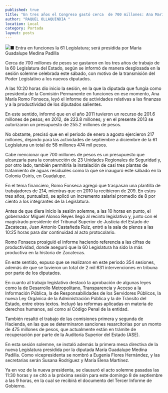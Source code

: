 ```yaml
---
published: true
title: "En tres años el Congreso gastó cerca  de 700 millones: Ana María Romo "
author: "RAQUEL OLLAQUINDIA "
location: Local
category: Portada
layout: posts
---
```


![](http://i.imgur.com/trB9hkFm.jpg)■ Entra en funciones la 61 Legislatura; será presidida por María Guadalupe Medina Padilla

Cerca de 700 millones de pesos se gastaron en los tres años de trabajo de la 60 Legislatura del Estado, según se informó de manera desglosada en la sesión solemne celebrada este sábado, con motivo de la transmisión del Poder Legislativo a los nuevos diputados.

A las 10:20 horas dio inicio la sesión, en la que la diputada que fungía como presidenta de la Comisión Permanente en funciones en ese momento, Ana María Romo Fonseca, leyó el informe de actividades relativas a las finanzas y a la productividad de los diputados salientes.

En este sentido, informó que en el año 2011 tuvieron un recurso de 201.6 millones de pesos; en 2012, de 223.8 millones; y en el presente 2013 se autorizaron un presupuesto de 255.2 millones de pesos. 

No obstante, precisó que en el periodo de enero a agosto ejercieron 217 millones, dejando para las actividades de septiembre a diciembre de la 61 Legislatura un total de 58 millones 474 mil pesos.

Cabe mencionar que 700 millones de pesos es un presupuesto que alcanzaría para la construcción de 23 Unidades Regionales de Seguridad y, por otro lado, también permitiría la instalación de casi tres plantas de tratamiento de aguas residuales como la que se inauguró este sábado en la Colonia Osiris, en Guadalupe.

En el tema financiero, Romo Fonseca agregó que traspasan una plantilla de trabajadores de 214, mientras que en 2010 la recibieron de 209. En estos tres años, puntualizó, se aplicó un incremento salarial promedio de 8 por ciento a los integrantes de la Legislatura.

Antes de que diera inicio la sesión solemne, a las 10 horas en punto, el gobernador Miguel Alonso Reyes llegó al recinto legislativo y, junto con el magistrado presidente del Tribunal Superior de Justicia del Estado de Zacatecas, Juan Antonio Castañeda Ruiz, entró a la sala de plenos a las 10:25 horas para dar continuidad al acto protocolario.

Romo Fonseca prosiguió el informe haciendo referencia a las cifras de productividad, donde aseguró que la 60 Legislatura ha sido la más productiva en la historia de Zacatecas.

En este sentido, expuso que se realizaron en este periodo 354 sesiones, además de que se tuvieron un total de 2 mil 631 intervenciones en tribuna por parte de los diputados.

En cuanto al trabajo legislativo destacó la aprobación de algunas leyes como la de Desarrollo Metropolitano, Transparencia y Acceso a la Información Pública, la de Responsabilidades de los Servidores Públicos, la nueva Ley Orgánica de la Administración Pública y la de Tránsito del Estado, entre otros textos. Incluyó las reformas aplicadas en materia de derechos humanos, así como al Código Penal de la entidad.

También resaltó el trabajo de las comisiones primera y segunda de Hacienda, en las que se determinaron sanciones resarcitorias por un monto de 475 millones de pesos, que actualmente están en trámite de recuperación por parte de la Auditoría Superior del Estado (ASE).

En esta sesión solemne, se instaló además la primera mesa directiva de la nueva Legislatura presidida por la diputada María Guadalupe Medina Padilla. Como vicepresidenta se nombró a Eugenia Flores Hernández, y las secretarias serán Susana Rodríguez y María Elena Martínez.

Ya en voz de la nueva presidenta, se clausuró el acto solemne pasadas las 11:30 horas y se citó a la próxima sesión para este domingo 8 de septiembre a las 9 horas, en la cual se recibirá el documento del Tercer Informe de Gobierno.


